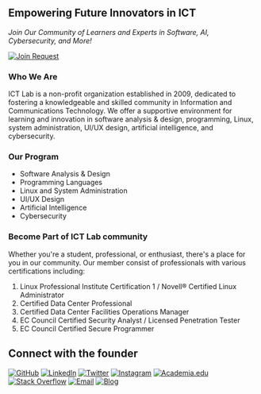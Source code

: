 ## Empowering Future Innovators in ICT
_Join Our Community of Learners and Experts in Software, AI, Cybersecurity, and More!_

[![Join Request](https://img.shields.io/badge/GroupMe-00AFF0?style=for-the-badge&logo=groupme&logoColor=white)](mailto:karfi@ictlab.org)

### Who We Are
ICT Lab is a non-profit organization established in 2009, dedicated to fostering a knowledgeable and skilled community in Information and Communications Technology. We offer a supportive environment for learning and innovation in software analysis & design, programming, Linux, system administration, UI/UX design, artificial intelligence, and cybersecurity.

### Our Program
* Software Analysis & Design
* Programming Languages
* Linux and System Administration
* UI/UX Design
* Artificial Intelligence
* Cybersecurity

### Become Part of ICT Lab community

Whether you're a student, professional, or enthusiast, there's a place for you in our community. 
Our member consist of professionals with various certifications including:
1. Linux Professional Institute Certification 1 / Novell® Certified Linux Administrator
2. Certified Data Center Professional
3. Certified Data Center Facilities Operations Manager
4. EC Council Certified Security Analyst / Licensed Penetration Tester
5. EC Council Certified Secure Programmer

## Connect with the founder
[![GitHub](https://img.shields.io/badge/-GitHub-181717?style=flat&logo=github)](https://github.com/karfianto)
[![LinkedIn](https://img.shields.io/badge/-LinkedIn-0077B5?style=flat&logo=linkedin&logoColor=white)](https://www.linkedin.com/in/karfi/)
[![Twitter](https://img.shields.io/badge/-Twitter-1DA1F2?style=flat&logo=twitter&logoColor=white)](https://twitter.com/karfianto)
[![Instagram](https://img.shields.io/badge/-Instagram-E4405F?style=flat&logo=instagram&logoColor=white)](https://www.instagram.com/karfianto/)
[![Academia.edu](https://img.shields.io/badge/-Academia.edu-8B0000?style=flat&logo=academia&logoColor=white)](https://uow.academia.edu/karfianto)
[![Stack Overflow](https://img.shields.io/badge/-Stack%20Overflow-FE7A16?style=flat&logo=stack-overflow&logoColor=white)](https://stackoverflow.com/users/4557260/arief-karfianto)
[![Email](https://img.shields.io/badge/Email-D14836?style=flat-square&logo=Gmail&logoColor=white)](mailto:karfi@ictlab.org)
[![Blog](https://img.shields.io/badge/-WordPress-181717?style=flat&logo=wordpress)](https://karfianto.wordpress.com)

